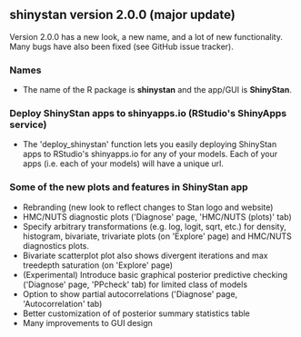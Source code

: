 ## shinystan version 2.0.0 (major update)

Version 2.0.0 has a new look, a new name, and a lot of new functionality. 
Many bugs have also been fixed (see GitHub issue tracker). 

### Names
* The name of the R package is **shinystan** and the app/GUI is **ShinyStan**. 

### Deploy ShinyStan apps to shinyapps.io (RStudio's ShinyApps service)
* The 'deploy_shinystan' function lets you easily deploying ShinyStan apps to RStudio's 
shinyapps.io for any of your models. Each of your apps (i.e. each of your models) will have a 
unique url.

### Some of the new plots and features in ShinyStan app 
* Rebranding (new look to reflect changes to Stan logo and website)
* HMC/NUTS diagnostic plots ('Diagnose' page, 'HMC/NUTS (plots)' tab)
* Specify arbitrary transformations (e.g. log, logit, sqrt, etc.) for density, 
histogram, bivariate, trivariate plots (on 'Explore' page) and HMC/NUTS diagnostics
plots.
* Bivariate scatterplot plot also shows divergent iterations and max treedepth 
saturation (on 'Explore' page)
* (Experimental) Introduce basic graphical posterior predictive 
checking ('Diagnose' page, 'PPcheck' tab) for limited class of models
* Option to show partial autocorrelations 
('Diagnose' page, 'Autocorrelation' tab)
* Better customization of of posterior summary statistics table
* Many improvements to GUI design
